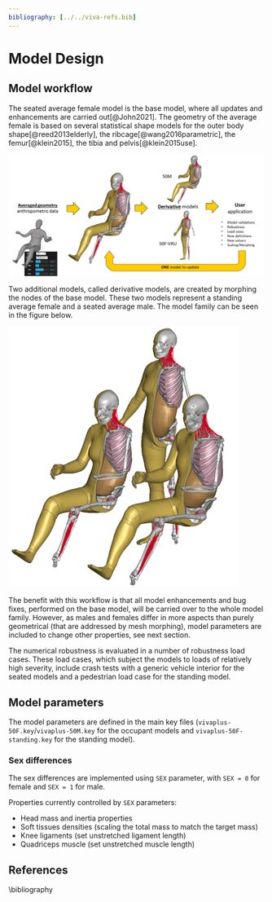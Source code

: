 ```yaml
---
bibliography: [../../viva-refs.bib]
---
```

# Model Design



## Model workflow
 
 The seated average female model is the base model, where all updates and enhancements are carried out[@John2021]. The geometry of the average female is based on several statistical shape models for the outer body shape[@reed2013elderly], the ribcage[@wang2016parametric], the
 femur[@klein2015], the tibia and pelvis[@klein2015use]. 

 ![VIVA+ Development Workflow](images\Viva_model_workflow.png)

 Two additional models, called derivative models, are created by morphing the nodes of the base model. These two models represent a standing average female and a seated average male. The model family can be seen in the figure below.

 ![VIVA+ Model family](images/Vivaplus0.2.2.PNG#center)

 The benefit with this workflow is that all model enhancements and bug fixes, performed on the base model, will be carried over to the whole model family. However, as males and females differ in more aspects than purely geometrical (that are addressed by mesh morphing), model parameters are included to change other properties, see next section.

 The numerical robustness is evaluated in a number of robustness load cases. These load cases, which subject the models to loads of relatively high severity, include crash tests with a generic vehicle interior for the seated models and a pedestrian load case for the standing model.

## Model parameters

The model parameters are defined in the main key files (`vivaplus-50F.key`/`vivaplus-50M.key` for the occupant models and  `vivaplus-50F-standing.key` for the standing model).

### Sex differences

The sex differences are implemented using `SEX` parameter, with `SEX = 0` for female and `SEX = 1` for male. 

Properties currently controlled by `SEX` parameters:

- Head mass and inertia properties
- Soft tissues densities (scaling the total mass to match the target mass)
- Knee ligaments (set unstretched ligament length)
- Quadriceps muscle (set unstretched muscle length)


<!--
### Age differences

## Background




Intial VIVA models [ViVA Open Human Body Model](https://www.chalmers.se/en/projects/pages/openhbm.aspx).


## Why average female?



## Open models


## Road Traffic Safety


### An overview of Global Health Burden from Road traffic incidents


<iframe src="https://ourworldindata.org/grapher/road-death-rate-vs-gdp-per-capita" style="width: 100%; height: 600px; border: 0px none;"></iframe>

<iframe src="https://ourworldindata.org/grapher/road-incident-deaths-by-age" style="width: 100%; height: 600px; border: 0px none;"></iframe> 

\bibliography-->

## References

\bibliography
